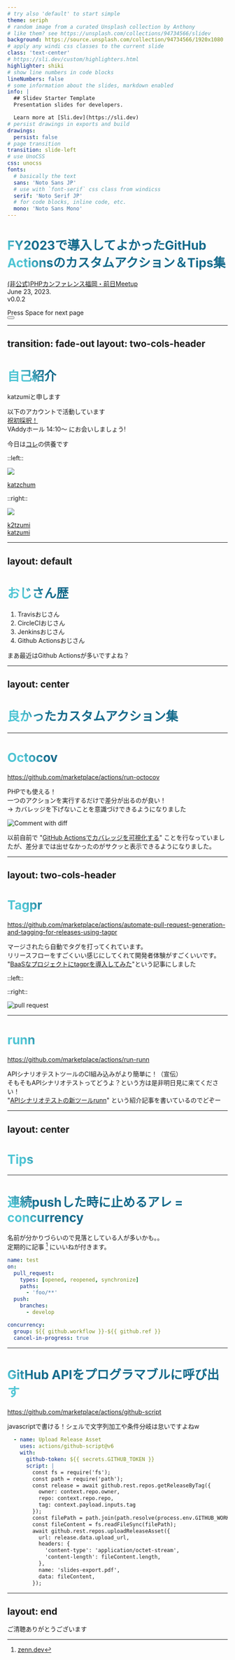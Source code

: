 ```yaml
---
# try also 'default' to start simple
theme: seriph
# random image from a curated Unsplash collection by Anthony
# like them? see https://unsplash.com/collections/94734566/slidev
background: https://source.unsplash.com/collection/94734566/1920x1080
# apply any windi css classes to the current slide
class: 'text-center'
# https://sli.dev/custom/highlighters.html
highlighter: shiki
# show line numbers in code blocks
lineNumbers: false
# some information about the slides, markdown enabled
info: |
  ## Slidev Starter Template
  Presentation slides for developers.

  Learn more at [Sli.dev](https://sli.dev)
# persist drawings in exports and build
drawings:
  persist: false
# page transition
transition: slide-left
# use UnoCSS
css: unocss
fonts:
  # basically the text
  sans: 'Noto Sans JP'
  # use with `font-serif` css class from windicss
  serif: 'Noto Serif JP'
  # for code blocks, inline code, etc.
  mono: 'Noto Sans Mono'
---
```


# FY2023で導入してよかったGitHub Actionsのカスタムアクション＆Tips集

[(非公式)PHPカンファレンス福岡・前日Meetup](https://prtimes.connpass.com/event/280691/)  
June 23, 2023.  
v0.0.2

<div class="pt-12">
  <span @click="$slidev.nav.next" class="px-2 py-1 rounded cursor-pointer" hover="bg-white bg-opacity-10">
    Press Space for next page <carbon:arrow-right class="inline"/>
  </span>
</div>

<div class="abs-br m-6 flex gap-2">
  <button @click="$slidev.nav.openInEditor()" title="Open in Editor" class="text-xl slidev-icon-btn opacity-50 !border-none !hover:text-white">
    <carbon:edit />
  </button>
  <a href="https://github.com/k2tzumi/github-actions-custom-actions-tips-fy2023/blob/main/slides.md" target="_blank" alt="GitHub"
    class="text-xl slidev-icon-btn opacity-50 !border-none !hover:text-white">
    <carbon-logo-github />
  </a>
</div>

<!--
The last comment block of each slide will be treated as slide notes. It will be visible and editable in Presenter Mode along with the slide. [Read more in the docs](https://sli.dev/guide/syntax.html#notes)
-->

---
transition: fade-out
layout: two-cols-header
---

# 自己紹介

katzumiと申します  

以下のアカウントで活動しています  
<fxemoji-partypopper /> [祝初採択！](https://fortee.jp/phpconfukuoka-2023/proposal/9af6e2bc-b64a-4287-baef-ee17ddd21560)  
VAddyホール <lucide-clock-2 /> 14:10〜 にお会いしましょう!   
  
今日は[コレ](https://fortee.jp/phpconfukuoka-2023/proposal/dee83699-f82c-4de9-96cb-eb189373507d)の供養です <twemoji-headstone />


::left::

<img src="https://pbs.twimg.com/profile_images/799890486773170176/KN4gKfS2_400x400.jpg" class="rounded-full w-40 mt-16 mr-12"/>

<logos-twitter /> [katzchum](https://twitter.com/katzchum)

::right::

<img src="https://avatars.githubusercontent.com/u/1182787?v=4" class="rounded-full w-40 mt-16 mr-12"/>

<logos-github-octocat /> [k2tzumi](https://github.com/k2tzumi)  
<simple-icons-zenn /> [katzumi](https://zenn.dev/katzumi)  



<style>
h1 {
  background-color: #2B90B6;
  background-image: linear-gradient(45deg, #4EC5D4 10%, #146b8c 20%);
  background-size: 100%;
  -webkit-background-clip: text;
  -moz-background-clip: text;
  -webkit-text-fill-color: transparent;
  -moz-text-fill-color: transparent;
}
</style>


---
layout: default
---

# おじさん歴

1. Travisおじさん <logos-travis-ci />
1. CircleCIおじさん <logos-circleci />
2. Jenkinsおじさん <devicon-jenkins />
3. Github Actionsおじさん <logos-github-actions />

まあ最近はGithub Actionsが多いですよね？

---
layout: center
---

# 良かったカスタムアクション集

---

# Octocov

https://github.com/marketplace/actions/run-octocov

PHPでも使える！  
一つのアクションを実行するだけで差分が出るのが良い！  
→ カバレッジを下げないことを意識づけできるようになりました

<img src="https://raw.githubusercontent.com/k1LoW/octocov-action/main/docs/comment_with_diff.png" class="h-50 rounded shadow" alt="Comment with diff" />

以前自前で "[GitHub Actionsでカバレッジを可視化する](https://zenn.dev/katzumi/articles/995df5abebc91e312167)" ことを行なっていましたが、差分までは出せなかったのがサクッと表示できるようになりました。

---
layout: two-cols-header
---

# Tagpr

https://github.com/marketplace/actions/automate-pull-request-generation-and-tagging-for-releases-using-tagpr

マージされたら自動でタグを打ってくれています。  
リリースフローをすごくいい感じにしてくれて開発者体験がすごくいいです。  
"[BaaSなプロジェクトにtagprを導入してみた](https://zenn.dev/katzumi/articles/introducing-tagpr-to-backend-as-a-service)"という記事にしました

::left::

<Tweet id="1576165379747246082" scale="0.7" />

::right::

<img src="http://songmu.github.io/images/ghzo/22-0830-0036-a8c809bd2e307295.png" class="h-50 rounded shadow" alt="pull request" />

<!-- 実はこのスライドの作成環境もGithub Actionsで管理されており、スライド自体がバージョンをナンバリングして管理できるようなっています -->

---

# runn

https://github.com/marketplace/actions/run-runn

APIシナリオテストツールのCI組み込みがより簡単に！（宣伝）  
そもそもAPIシナリオテストってどうよ？という方は是非明日見に来てください！  
"[APIシナリオテストの新ツールrunn](https://zenn.dev/katzumi/articles/api-scenario-testing-with-runn)" という紹介記事を書いているのでどぞー

<Tweet id="1561490586858770432" scale="0.7" />

---
layout: center
---

# Tips

---

# 連続pushした時に止めるアレ = concurrency

名前が分かりづらいので見落としている人が多いかも。。  
定期的に記事 [^1] にいいねが付きます。

```yaml {all|11-}
name: test
on:
  pull_request:
    types: [opened, reopened, synchronize]
    paths:
      - 'foo/**'
  push:
    branches:
      - develop

concurrency:
  group: ${{ github.workflow }}-${{ github.ref }}
  cancel-in-progress: true
```

[^1]: [zenn.dev](https://zenn.dev/katzumi/articles/using-concurrency-at-github-actions)

---

# GitHub APIをプログラマブルに呼び出す

https://github.com/marketplace/actions/github-script

javascriptで書ける！シェルで文字列加工や条件分岐は怠いですよねw

```yaml
  - name: Upload Release Asset
    uses: actions/github-script@v6
    with:
      github-token: ${{ secrets.GITHUB_TOKEN }}
      script: |
        const fs = require('fs');
        const path = require('path');
        const release = await github.rest.repos.getReleaseByTag({
          owner: context.repo.owner,
          repo: context.repo.repo,
          tag: context.payload.inputs.tag
        });
        const filePath = path.join(path.resolve(process.env.GITHUB_WORKSPACE), 'slides-export.pdf');
        const fileContent = fs.readFileSync(filePath);
        await github.rest.repos.uploadReleaseAsset({
          url: release.data.upload_url,
          headers: {
            'content-type': 'application/octet-stream',
            'content-length': fileContent.length,
          },
          name: 'slides-export.pdf',
          data: fileContent,
        });
```

---
layout: end
---

ご清聴ありがとうございます